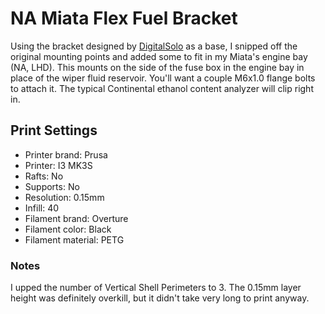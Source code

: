 # NA Miata Flex Fuel Bracket
Using the bracket designed by [DigitalSolo](https://www.thingiverse.com/thing:2965407) as a base, I snipped off the original mounting points and
added some to fit in my Miata's engine bay (NA, LHD). This mounts on the side of the fuse box in the
engine bay in place of the wiper fluid reservoir. You'll want a couple M6x1.0 flange bolts to attach
it. The typical Continental ethanol content analyzer will clip right in.

## Print Settings
* Printer brand: Prusa
* Printer: I3 MK3S
* Rafts: No
* Supports: No
* Resolution: 0.15mm
* Infill: 40
* Filament brand: Overture
* Filament color: Black
* Filament material: PETG

### Notes
I upped the number of Vertical Shell Perimeters to 3. The 0.15mm layer height was definitely overkill,
but it didn't take very long to print anyway.
